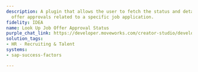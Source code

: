 ```yaml
---
description: A plugin that allows the user to fetch the status and details of all
  offer approvals related to a specific job application.
fidelity: IDEA
name: Look Up Job Offer Approval Status
purple_chat_link: https://developer.moveworks.com/creator-studio/developer-tools/purple-chat/?conversation=%7B%22startTimestamp%22%3A%2211%3A43%2BAM%22%2C%22messages%22%3A%5B%7B%22parts%22%3A%5B%7B%22richText%22%3A%22%3Cp%3EHi%2C+can+you+show+me+the+list+of+offer+approvals+for+application+ID+601%3F%3C%2Fp%3E%22%7D%5D%2C%22role%22%3A%22user%22%7D%2C%7B%22parts%22%3A%5B%7B%22richText%22%3A%22%3Cp%3EOf+course%21+I%E2%80%99ll+fetch+the+offer+approval+list+for+application+ID+601.%3C%2Fp%3E%22%7D%5D%2C%22role%22%3A%22assistant%22%7D%2C%7B%22parts%22%3A%5B%7B%22reasoningSteps%22%3A%5B%7B%22richText%22%3A%22%3Cp%3EFetching+the+offer+approval+list+for+application+ID+601......%3C%2Fp%3E%22%2C%22status%22%3A%22pending%22%7D%5D%7D%2C%7B%22richText%22%3A%22Here%E2%80%99s+the+list+of+offer+approvals+for+application+ID+601%3A%22%7D%2C%7B%22richText%22%3A%22%3Col%3E%5Cn++%3Cli%3E%3Cstrong%3EHR+Manager+-+Approved%3C%2Fstrong%3E+on+2023-11-01%3C%2Fli%3E%5Cn++%3Cli%3E%3Cstrong%3EDepartment+Head+-+Pending%3C%2Fstrong%3E+as+of+2023-11-02%3C%2Fli%3E%5Cn++%3Cli%3E%3Cstrong%3EFinance+-+Approved%3C%2Fstrong%3E+on+2023-11-03%3C%2Fli%3E%5Cn%3C%2Fol%3E%22%7D%2C%7B%22citations%22%3A%5B%7B%22connectorName%22%3A%22sap-success-factors%22%2C%22citationTitle%22%3A%22601%22%7D%5D%7D%5D%2C%22role%22%3A%22assistant%22%7D%5D%7D
solution_tags:
- HR - Recruiting & Talent
systems:
- sap-success-factors

---
```

